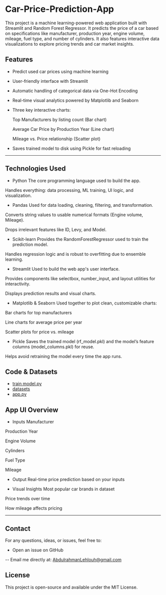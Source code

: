 # Car-Price-Prediction-App
This project is a machine learning-powered web application built with Streamlit and Random Forest Regressor. It predicts the price of a car based on specifications like manufacturer, production year, engine volume, mileage, fuel type, and number of cylinders. It also features interactive data visualizations to explore pricing trends and car market insights.

##  Features
- Predict used car prices using machine learning

- User-friendly interface with Streamlit

- Automatic handling of categorical data via One-Hot Encoding

- Real-time visual analytics powered by Matplotlib and Seaborn

- Three key interactive charts:

  Top Manufacturers by listing count (Bar chart)

  Average Car Price by Production Year (Line chart)

  Mileage vs. Price relationship (Scatter plot)

- Saves trained model to disk using Pickle for fast reloading

---

## Technologies Used
- Python
The core programming language used to build the app.

Handles everything: data processing, ML training, UI logic, and visualization.

- Pandas
Used for data loading, cleaning, filtering, and transformation.

Converts string values to usable numerical formats (Engine volume, Mileage).

Drops irrelevant features like ID, Levy, and Model.

- Scikit-learn
Provides the RandomForestRegressor used to train the prediction model.

Handles regression logic and is robust to overfitting due to ensemble learning.

- Streamlit
Used to build the web app's user interface.

Provides components like selectbox, number_input, and layout utilities for interactivity.

Displays prediction results and visual charts.

- Matplotlib & Seaborn
Used together to plot clean, customizable charts:

Bar charts for top manufacturers

Line charts for average price per year

Scatter plots for price vs. mileage

- Pickle
Saves the trained model (rf_model.pkl) and the model’s feature columns (model_columns.pkl) for reuse.

Helps avoid retraining the model every time the app runs.

## Code & Datasets
- [train model.py](https://github.com/A-lehlouh/Car-Price-Prediction-App/blob/main/price.py)
- [datasets](https://github.com/A-lehlouh/Car-Price-Prediction-App/blob/main/car_price_prediction%20(Autosaved).csv)
- [app.py](https://github.com/A-lehlouh/Car-Price-Prediction-App/blob/main/app.py)

## App UI Overview
- Inputs
Manufacturer

Production Year

Engine Volume

Cylinders

Fuel Type

Mileage

- Output
Real-time price prediction based on your inputs

- Visual Insights
Most popular car brands in dataset

Price trends over time

How mileage affects pricing


---

## Contact
For any questions, ideas, or issues, feel free to:

-  Open an issue on GitHub

-- Email me directly at: AbdulrahmanLehlouh@gmail.com
## License
This project is open-source and available under the MIT License.
